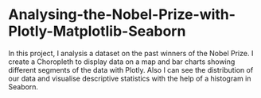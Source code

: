 # Analysing-the-Nobel-Prize-with-Plotly-Matplotlib-Seaborn
In this project, I analysis a dataset on the past winners of the Nobel Prize. I create a Choropleth to display data on a map and bar charts showing different segments of the data with Plotly. Also I can see the distribution of our data and visualise descriptive statistics with the help of a histogram in Seaborn.
